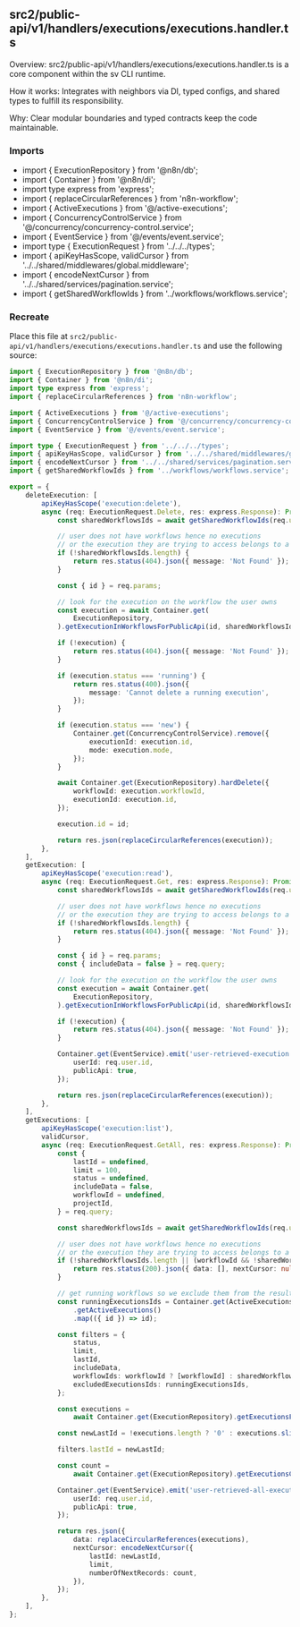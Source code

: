 ## src2/public-api/v1/handlers/executions/executions.handler.ts

Overview: src2/public-api/v1/handlers/executions/executions.handler.ts is a core component within the sv CLI runtime.

How it works: Integrates with neighbors via DI, typed configs, and shared types to fulfill its responsibility.

Why: Clear modular boundaries and typed contracts keep the code maintainable.

### Imports

- import { ExecutionRepository } from '@n8n/db';
- import { Container } from '@n8n/di';
- import type express from 'express';
- import { replaceCircularReferences } from 'n8n-workflow';
- import { ActiveExecutions } from '@/active-executions';
- import { ConcurrencyControlService } from '@/concurrency/concurrency-control.service';
- import { EventService } from '@/events/event.service';
- import type { ExecutionRequest } from '../../../types';
- import { apiKeyHasScope, validCursor } from '../../shared/middlewares/global.middleware';
- import { encodeNextCursor } from '../../shared/services/pagination.service';
- import { getSharedWorkflowIds } from '../workflows/workflows.service';

### Recreate

Place this file at `src2/public-api/v1/handlers/executions/executions.handler.ts` and use the following source:

```ts
import { ExecutionRepository } from '@n8n/db';
import { Container } from '@n8n/di';
import type express from 'express';
import { replaceCircularReferences } from 'n8n-workflow';

import { ActiveExecutions } from '@/active-executions';
import { ConcurrencyControlService } from '@/concurrency/concurrency-control.service';
import { EventService } from '@/events/event.service';

import type { ExecutionRequest } from '../../../types';
import { apiKeyHasScope, validCursor } from '../../shared/middlewares/global.middleware';
import { encodeNextCursor } from '../../shared/services/pagination.service';
import { getSharedWorkflowIds } from '../workflows/workflows.service';

export = {
	deleteExecution: [
		apiKeyHasScope('execution:delete'),
		async (req: ExecutionRequest.Delete, res: express.Response): Promise<express.Response> => {
			const sharedWorkflowsIds = await getSharedWorkflowIds(req.user, ['workflow:delete']);

			// user does not have workflows hence no executions
			// or the execution they are trying to access belongs to a workflow they do not own
			if (!sharedWorkflowsIds.length) {
				return res.status(404).json({ message: 'Not Found' });
			}

			const { id } = req.params;

			// look for the execution on the workflow the user owns
			const execution = await Container.get(
				ExecutionRepository,
			).getExecutionInWorkflowsForPublicApi(id, sharedWorkflowsIds, false);

			if (!execution) {
				return res.status(404).json({ message: 'Not Found' });
			}

			if (execution.status === 'running') {
				return res.status(400).json({
					message: 'Cannot delete a running execution',
				});
			}

			if (execution.status === 'new') {
				Container.get(ConcurrencyControlService).remove({
					executionId: execution.id,
					mode: execution.mode,
				});
			}

			await Container.get(ExecutionRepository).hardDelete({
				workflowId: execution.workflowId,
				executionId: execution.id,
			});

			execution.id = id;

			return res.json(replaceCircularReferences(execution));
		},
	],
	getExecution: [
		apiKeyHasScope('execution:read'),
		async (req: ExecutionRequest.Get, res: express.Response): Promise<express.Response> => {
			const sharedWorkflowsIds = await getSharedWorkflowIds(req.user, ['workflow:read']);

			// user does not have workflows hence no executions
			// or the execution they are trying to access belongs to a workflow they do not own
			if (!sharedWorkflowsIds.length) {
				return res.status(404).json({ message: 'Not Found' });
			}

			const { id } = req.params;
			const { includeData = false } = req.query;

			// look for the execution on the workflow the user owns
			const execution = await Container.get(
				ExecutionRepository,
			).getExecutionInWorkflowsForPublicApi(id, sharedWorkflowsIds, includeData);

			if (!execution) {
				return res.status(404).json({ message: 'Not Found' });
			}

			Container.get(EventService).emit('user-retrieved-execution', {
				userId: req.user.id,
				publicApi: true,
			});

			return res.json(replaceCircularReferences(execution));
		},
	],
	getExecutions: [
		apiKeyHasScope('execution:list'),
		validCursor,
		async (req: ExecutionRequest.GetAll, res: express.Response): Promise<express.Response> => {
			const {
				lastId = undefined,
				limit = 100,
				status = undefined,
				includeData = false,
				workflowId = undefined,
				projectId,
			} = req.query;

			const sharedWorkflowsIds = await getSharedWorkflowIds(req.user, ['workflow:read'], projectId);

			// user does not have workflows hence no executions
			// or the execution they are trying to access belongs to a workflow they do not own
			if (!sharedWorkflowsIds.length || (workflowId && !sharedWorkflowsIds.includes(workflowId))) {
				return res.status(200).json({ data: [], nextCursor: null });
			}

			// get running workflows so we exclude them from the result
			const runningExecutionsIds = Container.get(ActiveExecutions)
				.getActiveExecutions()
				.map(({ id }) => id);

			const filters = {
				status,
				limit,
				lastId,
				includeData,
				workflowIds: workflowId ? [workflowId] : sharedWorkflowsIds,
				excludedExecutionsIds: runningExecutionsIds,
			};

			const executions =
				await Container.get(ExecutionRepository).getExecutionsForPublicApi(filters);

			const newLastId = !executions.length ? '0' : executions.slice(-1)[0].id;

			filters.lastId = newLastId;

			const count =
				await Container.get(ExecutionRepository).getExecutionsCountForPublicApi(filters);

			Container.get(EventService).emit('user-retrieved-all-executions', {
				userId: req.user.id,
				publicApi: true,
			});

			return res.json({
				data: replaceCircularReferences(executions),
				nextCursor: encodeNextCursor({
					lastId: newLastId,
					limit,
					numberOfNextRecords: count,
				}),
			});
		},
	],
};

```
